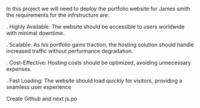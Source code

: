 In this project we will need to deploy the portfolio website for James smith the requirements for the infrstructure are:

. Highly Available: The website should be accessible to users worldwide with minimal downtime.

. Scalable: As his portfolio gains traction, the hosting solution should handle increased traffic without performance degradation.

. Cost-Effective: Hosting costs should be optimized, avoiding unnecessary expenses.

. Fast Loading: The website should load quickly for visitors, providing a seamless user experience

Create Github and next js.po
